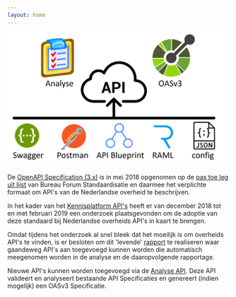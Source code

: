 ```yaml
---
layout: home
---
```


![proces](assets/header.png)

De [OpenAPI Specification (3.x)](openapi.html) is in mei 2018 opgenomen op de [pas toe leg uit lijst](https://www.forumstandaardisatie.nl/standaard/openapi-specification) van Bureau Forum Standaardisatie en daarmee het verplichte formaat om API's van de Nederlandse overheid te beschrijven.

In het kader van het [Kennisplatform API's](https://www.geonovum.nl/themas/kennisplatform-apis) heeft er van december 2018 tot en met februari 2019 een onderzoek plaatsgevonden om de adoptie van deze standaard bij Nederlandse overheids API's in kaart te brengen.

Omdat tijdens het onderzoek al snel bleek dat het moeilijk is om overheids API's te vinden, is er besloten om dit 'levende' [rapport](rapport.html) te realiseren waar gaandeweg API's aan toegevoegd kunnen worden die automatisch meegenomen worden in de analyse en de daaropvolgende rapportage.

Nieuwe API's kunnen worden toegevoegd via de [Analyse API](docs.html). Deze API valideert en analyseert bestaande API Specificaties en genereert (indien mogelijk) een OASv3 Specificatie.